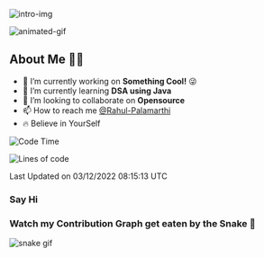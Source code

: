 <!-- Intro section -->
![intro-img](https://github.com/Rahul-Palamarthi/Rahul-Palamarthi/blob/main/assets/intro-github.png)


![animated-gif](https://github.com/Rahul-Palamarthi/Rahul-Palamarthi/blob/main/assets/laptop-animated-gif.gif)


## About Me 🧑‍💻
- 👀 I’m currently working on **Something Cool!** 😜
- 🌱 I’m currently learning **DSA using Java**
- 💞️ I’m looking to collaborate on **Opensource**
- 📫 How to reach me [@Rahul-Palamarthi](#-say-hi)
- 🔥 Believe in YourSelf


<!--START_SECTION:waka-->
![Code Time](http://img.shields.io/badge/Code%20Time-0%20secs-blue)

![Lines of code](https://img.shields.io/badge/From%20Hello%20World%20I%27ve%20Written-138%20Thousand%20lines%20of%20code-blue)


 Last Updated on 03/12/2022 08:15:13 UTC
<!--END_SECTION:waka-->

### Say Hi 



<!-- snake section -->
### Watch my Contribution Graph get eaten by the Snake 🐍
![snake gif](https://github.com/Rahul-Palamarthi/Rahul-Palamarthi/blob/output/github-contribution-grid-snake.svg)

<!---
Rahul-Palamarthi/Rahul-Palamarthi is a ✨ special ✨ repository because its `README.md` (this file) appears on your GitHub profile.
You can click the Preview link to take a look at your changes.
--->
